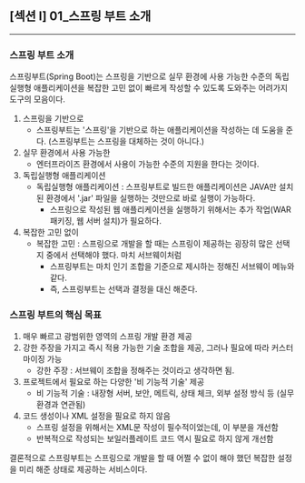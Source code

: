 ## [섹션 I] 01_스프링 부트 소개

---

### 스프링 부트 소개
스프링부트(Spring Boot)는 스프링을 기반으로 실무 환경에 사용 가능한 수준의 독립실행형 애플리케이션을 복잡한 고민 없이 빠르게 작성할 수 있도록 도와주는 어려가지 도구의 모음이다.
1. 스프링을 기반으로
   - 스프링부트는 '스프링'을 기반으로 하는 애플리케이션을 작성하는 데 도움을 준다. (스프링부트는 스프링을 대체하는 것이 아니다.)
2. 실무 환경에서 사용 가능한
   - 엔터프라이즈 환경에서 사용이 가능한 수준의 지원을 한다는 것이다.
3. 독립실행형 애플리케이션
    - 독립실행형 애플리케이션 : 스프링부트로 빌드한 애플리케이션은 JAVA만 설치된 환경에서 '.jar' 파일을 실행하는 것만으로 바로 실행이 가능하다.
      - 스프링으로 작성된 웹 애플리케이션을 실행하기 위해서는 추가 작업(WAR 패키징, 웹 서버 설치)가 필요하다.
4. 복잡한 고민 없이
    - 복잡한 고민 : 스프링으로 개발을 할 때는 스프링이 제공하는 굉장히 많은 선택지 중에서 선택해야 했다. 마치 서브웨이처럼
        - 스프링부트는 마치 인기 조합을 기준으로 제시하는 정해진 서브웨이 메뉴와 같다.
        - 즉, 스프링부트는 선택과 결정을 대신 해준다.

### 스프링 부트의 핵심 목표
1. 매우 빠르고 광범위한 영역의 스프링 개발 환경 제공
2. 강한 주장을 가지고 즉시 적용 가능한 기술 조합을 제공, 그러나 필요에 따라 커스터마이징 가능
   - 강한 주장 : 서브웨이 조합을 정해주는 것이라고 생각하면 됨.
3. 프로젝트에서 필요로 하는 다양한 '비 기능적 기술' 제공
   - 비 기능적 기술 : 내장형 서버, 보안, 메트릭, 상태 체크, 외부 설정 방식 등 (실무 환경과 연관됨)
4. 코드 생성이나 XML 설정을 필요로 하지 않음
   - 스프링 설정을 위해서는 XML문 작성이 필수적이었는데, 이 부분을 개선함
   - 반복적으로 작성되는 보일러플레이트 코드 역시 필요로 하지 않게 개선함


결론적으로 스프링부트는 스프링으로 개발을 할 때 어쩔 수 없이 해야 했던 복잡한 설정을 미리 해준 상태로 제공하는 서비스이다.